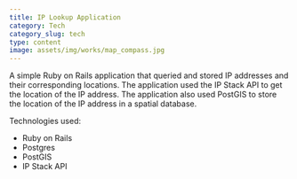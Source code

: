 ```yaml
---
title: IP Lookup Application
category: Tech
category_slug: tech
type: content
image: assets/img/works/map_compass.jpg
---
```


A simple Ruby on Rails application that queried and stored IP addresses and their corresponding locations. The application used the IP Stack API to get the location of the IP address. The application also used PostGIS to store the location of the IP address in a spatial database.  

Technologies used:
* Ruby on Rails
* Postgres
* PostGIS
* IP Stack API
